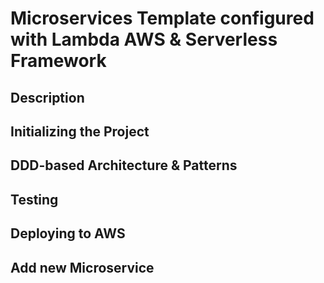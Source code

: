 # Microservices Template configured with Lambda AWS & Serverless Framework

## Description

## Initializing the Project

## DDD-based Architecture & Patterns

## Testing

## Deploying to AWS

## Add new **Microservice**
